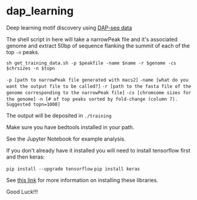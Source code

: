 # dap_learning
Deep learning motif discovery using [DAP-seq data](http://neomorph.salk.edu/dap_web/pages/browse_table_aj.php)

The shell script in here will take a narrowPeak file and it's associated genome and extract 50bp of sequence flanking the summit of each of the top `-n` peaks.

`sh get_training_data.sh -p $peakfile -name $name -r $genome -cs $chrsizes -n $topn`

`-p [path to narrowPeak file generated with macs2]`
`-name [what do you want the output file to be called?]`
`-r [path to the fasta file of the genome corresponding to the narrowPeak file]`
`-cs [chromsome sizes for the genome]`
`-n [# of top peaks sorted by fold-change (column 7). Suggested topn=1000]`

The output will be deposited in `./training`

Make sure you have bedtools installed in your path.

See the Jupyter Notebook for example analysis.

If you don't already have it installed you will need to install tensorflow first and then keras:

`pip install --upgrade tensorflow`
`pip install keras`

See [this link](https://medium.com/@margaretmz/anaconda-jupyter-notebook-tensorflow-and-keras-b91f381405f8) for more information on installing these libraries.

Good Luck!!!

